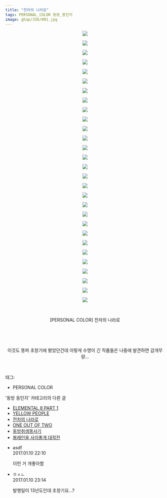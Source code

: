 ```yaml
---
title: "전차의 나라로"
tags: PERSONAL_COLOR 동방_동인지
image: ghap/336/001.jpg
---
```

<div class="article">
<p style="text-align: center; clear: none; float: none;"><img src="{{ site.nasurl }}/ghap/336/001.jpg"/></p>
<p style="text-align: center; clear: none; float: none;"><img src="{{ site.nasurl }}/ghap/336/002.jpg"/></p>
<p style="text-align: center; clear: none; float: none;"><img src="{{ site.nasurl }}/ghap/336/003.jpg"/></p>
<p style="text-align: center; clear: none; float: none;"><img src="{{ site.nasurl }}/ghap/336/004.jpg"/></p>
<p style="text-align: center; clear: none; float: none;"><img src="{{ site.nasurl }}/ghap/336/005.jpg"/></p>
<p style="text-align: center; clear: none; float: none;"><img src="{{ site.nasurl }}/ghap/336/006.jpg"/></p>
<p style="text-align: center; clear: none; float: none;"><img src="{{ site.nasurl }}/ghap/336/007.jpg"/></p>
<p style="text-align: center; clear: none; float: none;"><img src="{{ site.nasurl }}/ghap/336/008.jpg"/></p>
<p style="text-align: center; clear: none; float: none;"><img src="{{ site.nasurl }}/ghap/336/009.jpg"/></p>
<p style="text-align: center; clear: none; float: none;"><img src="{{ site.nasurl }}/ghap/336/010.jpg"/></p>
<p style="text-align: center; clear: none; float: none;"><img src="{{ site.nasurl }}/ghap/336/011.jpg"/></p>
<p style="text-align: center; clear: none; float: none;"><img src="{{ site.nasurl }}/ghap/336/012.jpg"/></p>
<p style="text-align: center; clear: none; float: none;"><img src="{{ site.nasurl }}/ghap/336/013.jpg"/></p>
<p style="text-align: center; clear: none; float: none;"><img src="{{ site.nasurl }}/ghap/336/014.jpg"/></p>
<p style="text-align: center; clear: none; float: none;"><img src="{{ site.nasurl }}/ghap/336/015.jpg"/></p>
<p style="text-align: center; clear: none; float: none;"><img src="{{ site.nasurl }}/ghap/336/016.jpg"/></p>
<p style="text-align: center; clear: none; float: none;"><img src="{{ site.nasurl }}/ghap/336/017.jpg"/></p>
<p style="text-align: center; clear: none; float: none;"><img src="{{ site.nasurl }}/ghap/336/018.jpg"/></p>
<p style="text-align: center; clear: none; float: none;"><img src="{{ site.nasurl }}/ghap/336/019.jpg"/></p>
<p style="text-align: center; clear: none; float: none;"><img src="{{ site.nasurl }}/ghap/336/020.jpg"/></p>
<p style="text-align: center; clear: none; float: none;"><img src="{{ site.nasurl }}/ghap/336/021.jpg"/></p>
<p style="text-align: center; clear: none; float: none;"><img src="{{ site.nasurl }}/ghap/336/022.jpg"/></p>
<p style="text-align: center; clear: none; float: none;"><img src="{{ site.nasurl }}/ghap/336/023.jpg"/></p>
<p style="text-align: center; clear: none; float: none;"><img src="{{ site.nasurl }}/ghap/336/024.jpg"/></p>
<p style="text-align: center; clear: none; float: none;"><img src="{{ site.nasurl }}/ghap/336/025.jpg"/></p>
<p style="text-align: center; clear: none; float: none;"><img src="{{ site.nasurl }}/ghap/336/026.jpg"/></p>
<p style="text-align: center; clear: none; float: none;"><img src="{{ site.nasurl }}/ghap/336/027.jpg"/></p>
<p style="text-align: center; clear: none; float: none;"><img src="{{ site.nasurl }}/ghap/336/028.jpg"/></p>
<p style="text-align: center; clear: none; float: none;"><img src="{{ site.nasurl }}/ghap/336/029.png"/></p>
<p style="text-align: center; clear: none; float: none;"><br/></p>
<p style="text-align: center; clear: none; float: none;">[PERSONAL COLOR] 전차의 나라로</p>
<p style="text-align: center; clear: none; float: none;"><br/></p>
<p style="text-align: center; clear: none; float: none;"><br/></p>
<p style="text-align: center; clear: none; float: none;">이것도 똥퍼 초창기에 봤었던건데 이렇게 수명이 긴 작품들은 나중에 발견하면 감개무량...</p>
<p><br/></p>
</div><div class="tagTrail">
<p>태그: </p>
<ul>
<li>PERSONAL COLOR</li>
</ul>
</div><div class="another">
<p>'동방 동인지' 카테고리의 다른 글</p>
<ul>
<li><a href="/2016-06-20-ghap_338">ELEMENTAL 8 PART 1</a></li>
<li><a href="/2016-06-20-ghap_337">YELLOW PEOPLE</a></li>
<li><a href="/2016-06-20-ghap_336">전차의 나라로</a></li>
<li><a href="/2016-06-20-ghap_335">ONE OUT OF TWO</a></li>
<li><a href="/2016-06-20-ghap_334">동방취생몽사기</a></li>
<li><a href="/2016-06-20-ghap_332">봉래인을 사이좋게 대작전</a></li>
</ul>
</div><div class="cb_module cb_fluid">
<div class="cb_wrt cb_profile">
<div class="comment">
<ul>
<li class="cb_thumb_off" id="comment14888265">
<div class="cb_comment_area">
<div class="cb_info_area">
<div class="cb_section">
<span class="cb_nick_name">asdf</span>
</div>
<div class="cb_section">
<span class="cb_date">2017.01.10 22:10 </span>
</div>
</div>
<div class="cb_dsc_comment">
<p class="cb_dsc">
											이런 거 개좋아함
										</p>
</div>
</div></li>
<li class="cb_thumb_off" id="comment14888302">
<div class="cb_comment_area">
<div class="cb_info_area">
<div class="cb_section">
<span class="cb_nick_name">ㅇㅅㄴ</span>
</div>
<div class="cb_section">
<span class="cb_date">2017.01.10 23:14 </span>
</div>
</div>
<div class="cb_dsc_comment">
<p class="cb_dsc">
											발행일이 13년도인데 초창기요...?
										</p>
</div>
</div></li>
</ul>
</div>
</div><!-- commentList close -->
</div>